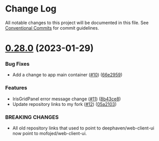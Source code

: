 # Change Log

All notable changes to this project will be documented in this file.
See [Conventional Commits](https://conventionalcommits.org) for commit guidelines.

# [0.28.0](https://github.com/mofojed/web-client-ui/compare/v0.27.0...v0.28.0) (2023-01-29)


### Bug Fixes

* Add a change to app main container ([#10](https://github.com/mofojed/web-client-ui/issues/10)) ([66e2959](https://github.com/mofojed/web-client-ui/commit/66e295920255a521ef3f9c13f1dafd6ce1f49c25))


### Features

* IrisGridPanel error message change ([#11](https://github.com/mofojed/web-client-ui/issues/11)) ([8b43ce8](https://github.com/mofojed/web-client-ui/commit/8b43ce8a4fe03f129ddd7a98f74a2c07cfab82df))
* Update repository links to my fork ([#12](https://github.com/mofojed/web-client-ui/issues/12)) ([05a2103](https://github.com/mofojed/web-client-ui/commit/05a2103465969107b8a991fa6a1a7fc88e04b74e))


### BREAKING CHANGES

* All old repository links that used to point to deephaven/web-client-ui now point to mofojed/web-client-ui.
